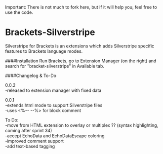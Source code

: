 Important: There is not much to fork here, but if it will help you, feel free to use the code.

Brackets-Silverstripe
=====================

Silverstripe for Brackets is an extensions which adds Silverstripe specific features to Brackets language modes.

####Installation
Run Brackets, go to Extension Manager (on the right) and search for "bracket-silverstripe" in Available tab.  

####Changelog & To-Do

0.0.2  
-released to extension manager with fixed data

0.0.1  
-extends html mode to support Silverstripe files  
-uses <%-- --%> for block comment  


To Do:  
-move from HTML extension to overlay or multiplex ?? (syntax highlighting, coming after sprint 34)  
-accept EchoData and EchoDataEscape coloring  
-improved comment support  
-add text-based tagging


